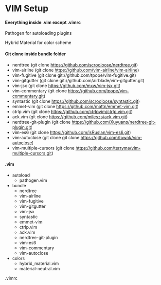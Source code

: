 # VIM Setup

#### Everything inside .vim except .vimrc

Pathogen for autoloading plugins

Hybrid Material for color scheme


#### Git clone inside bundle folder
- nerdtree (git clone https://github.com/scrooloose/nerdtree.git)
- vim-airline (git clone https://github.com/vim-airline/vim-airline)
- vim-fugitive (git clone git://github.com/tpope/vim-fugitive.git)
- vim-gitgutter (git clone git://github.com/airblade/vim-gitgutter.git)
- vim-jsx (git clone https://github.com/mxw/vim-jsx.git)
- vim-commentary (git clone https://github.com/tpope/vim-commentary.git)
- syntastic (git clone https://github.com/scrooloose/syntastic.git)
- emmet-vim (git clone https://github.com/mattn/emmet-vim.git)
- ctrlp.vim (git clone https://github.com/ctrlpvim/ctrlp.vim.git)
- ack.vim (git clone https://github.com/mileszs/ack.vim.git)
- nerdtree-git-plugin (git clone https://github.com/Xuyuanp/nerdtree-git-plugin.git)
- vim-es6 (git clone https://github.com/isRuslan/vim-es6.git)
- vim-autoclose (git clone git clone https://github.com/townk/vim-autoclose)
- vim-multiple-cursors (git clone https://github.com/terryma/vim-multiple-cursors.git)


#### .vim
- autoload
    - pathogen.vim
- bundle
    - nerdtree
    - vim-airline
    - vim-fugitive
    - vim-gitgutter
    - vim-jsx
    - syntastic
    - emmet-vim
    - ctrlp.vim
    - ack.vim
    - nerdtree-git-plugin
    - vim-es6
    - vim-commentary
    - vim-autoclose
- colors
    - hybrid_material.vim
    - material-neutral.vim
    
.vimrc